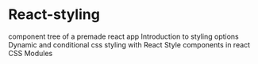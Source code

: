 # React-styling
component tree of a premade react app
Introduction to styling options
Dynamic and conditional css styling  with React
Style components in react
CSS Modules


